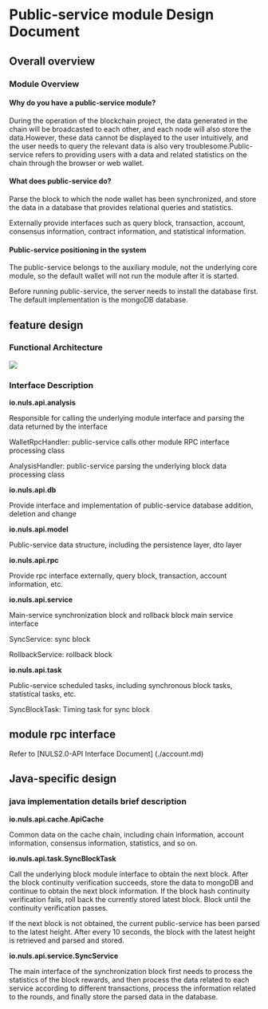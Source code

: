 # Public-service module Design Document

## Overall overview

### Module Overview

#### Why do you have a public-service module?

During the operation of the blockchain project, the data generated in the chain will be broadcasted to each other, and each node will also store the data.However, these data cannot be displayed to the user intuitively, and the user needs to query the relevant data is also very troublesome.Public-service refers to providing users with a data and related statistics on the chain through the browser or web wallet.

#### What does public-service do?

Parse the block to which the node wallet has been synchronized, and store the data in a database that provides relational queries and statistics.

Externally provide interfaces such as query block, transaction, account, consensus information, contract information, and statistical information.

#### Public-service positioning in the system

The public-service belongs to the auxiliary module, not the underlying core module, so the default wallet will not run the module after it is started.

Before running public-service, the server needs to install the database first. The default implementation is the mongoDB database.

## feature design

### Functional Architecture

![](/img/public-service-functions.png)



### Interface Description

**io.nuls.api.analysis**

Responsible for calling the underlying module interface and parsing the data returned by the interface

WalletRpcHandler: public-service calls other module RPC interface processing class

AnalysisHandler: public-service parsing the underlying block data processing class

**io.nuls.api.db**

Provide interface and implementation of public-service database addition, deletion and change

**io.nuls.api.model**

Public-service data structure, including the persistence layer, dto layer

**io.nuls.api.rpc**

Provide rpc interface externally, query block, transaction, account information, etc.

**io.nuls.api.service**

Main-service synchronization block and rollback block main service interface

SyncService: sync block

RollbackService: rollback block

**io.nuls.api.task**

Public-service scheduled tasks, including synchronous block tasks, statistical tasks, etc.

SyncBlockTask: Timing task for sync block

## module rpc interface

Refer to [NULS2.0-API Interface Document] (./account.md)

 

## Java-specific design

### java implementation details brief description

**io.nuls.api.cache.ApiCache**

Common data on the cache chain, including chain information, account information, consensus information, statistics, and so on.

**io.nuls.api.task.SyncBlockTask**

Call the underlying block module interface to obtain the next block. After the block continuity verification succeeds, store the data to mongoDB and continue to obtain the next block information. If the block hash continuity verification fails, roll back the currently stored latest block. Block until the continuity verification passes.

If the next block is not obtained, the current public-service has been parsed to the latest height. After every 10 seconds, the block with the latest height is retrieved and parsed and stored.

**io.nuls.api.service.SyncService**

The main interface of the synchronization block first needs to process the statistics of the block rewards, and then process the data related to each service according to different transactions, process the information related to the rounds, and finally store the parsed data in the database.

